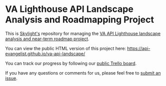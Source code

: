# VA Lighthouse API Landscape Analysis and Roadmapping Project
This is [Skylight's](https://skylight.digital/) repository for managing the [VA API Lighthouse landscape analysis and near-term roadmap project](https://github.com/department-of-veterans-affairs/VA-Micropurchase-Repo/issues/19).

You can view the public HTML version of this project here: https://api-evangelist.github.io/va-api-landscape/

You can track our progress by following our [public Trello board](https://trello.com/b/VcBEnHP5/va-lighthouse-api-landscape-analysis-and-near-term-roadmap-project).

If you have any questions or comments for us, please feel free to [submit an issue](https://github.com/api-evangelist/va-api-landscape/issues).
